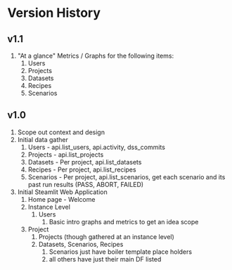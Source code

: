 # Version History

## v1.1

1. "At a glance" Metrics / Graphs for the following items:
    1. Users
    1. Projects
    1. Datasets
    1. Recipes
    1. Scenarios

## v1.0

1. Scope out context and design
1. Initial data gather
    1. Users - api.list_users, api.activity, dss_commits
    1. Projects - api.list_projects
    1. Datasets - Per project, api.list_datasets
    1. Recipes - Per project, api.list_recipes
    1. Scenarios - Per project, api.list_scenarios, get each scenario and its past run results (PASS, ABORT, FAILED)
1. Initial Steamlit Web Application
    1. Home page - Welcome
    1. Instance Level
        1. Users
            1. Basic intro graphs and metrics to get an idea scope
    1. Project
        1. Projects (though gathered at an instance level)
        1. Datasets, Scenarios, Recipes
            1. Scenarios just have boiler template place holders
            1. all others have just their main DF listed